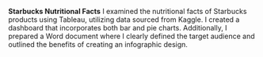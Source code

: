 **Starbucks Nutritional Facts**
I examined the nutritional facts of Starbucks products using Tableau, utilizing data sourced from Kaggle. I created a dashboard that incorporates both bar and pie charts. Additionally, I prepared a Word document where I clearly defined the target audience and outlined the benefits of creating an infographic design.
